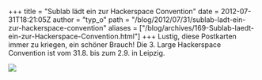 +++
title = "Sublab lädt ein zur Hackerspace Convention"
date = 2012-07-31T18:21:05Z
author = "typ_o"
path = "/blog/2012/07/31/sublab-ladt-ein-zur-hackerspace-convention"
aliases = ["/blog/archives/169-Sublab-laedt-ein-zur-Hackerspace-Convention.html"]
+++
Lustig, diese Postkarten immer zu kriegen, ein schöner Brauch! Die 3.
Large Hackerspace Convention ist vom 31.8. bis zum 2.9. in Leipzig.

[![](/media/IMAG1859.serendipityThumb.jpg)](/media/IMAG1859.jpg)
